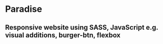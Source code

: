 # Paradise

## Responsive website using SASS, JavaScript e.g. visual additions, burger-btn, flexbox
